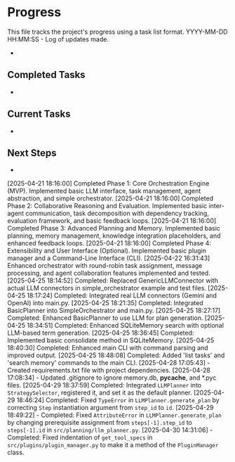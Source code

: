 # Progress

This file tracks the project's progress using a task list format.
YYYY-MM-DD HH:MM:SS - Log of updates made.

*

## Completed Tasks

*

## Current Tasks

*

## Next Steps

*
[2025-04-21 18:16:00] Completed Phase 1: Core Orchestration Engine (MVP). Implemented basic LLM interface, task management, agent abstraction, and simple orchestrator.
[2025-04-21 18:16:00] Completed Phase 2: Collaborative Reasoning and Evaluation. Implemented basic inter-agent communication, task decomposition with dependency tracking, evaluation framework, and basic feedback loops.
[2025-04-21 18:16:00] Completed Phase 3: Advanced Planning and Memory. Implemented basic planning, memory management, knowledge integration placeholders, and enhanced feedback loops.
[2025-04-21 18:16:00] Completed Phase 4: Extensibility and User Interface (Optional). Implemented basic plugin manager and a Command-Line Interface (CLI).
[2025-04-22 16:31:43] Enhanced orchestrator with round-robin task assignment, message processing, and agent collaboration features implemented and tested.
[2025-04-25 18:14:52] Completed: Replaced GenericLLMConnector with actual LLM connectors in simple_orchestrator example and test files.
[2025-04-25 18:17:24] Completed: Integrated real LLM connectors (Gemini and OpenAI) into main.py.
[2025-04-25 18:21:35] Completed: Integrated BasicPlanner into SimpleOrchestrator and main.py.
[2025-04-25 18:27:17] Completed: Enhanced BasicPlanner to use LLM for plan generation.
[2025-04-25 18:34:51] Completed: Enhanced SQLiteMemory search with optional LLM-based term generation.
[2025-04-25 18:36:45] Completed: Implemented basic consolidate method in SQLiteMemory.
[2025-04-25 18:40:30] Completed: Enhanced main CLI with command parsing and improved output.
[2025-04-25 18:48:08] Completed: Added 'list tasks' and 'search memory' commands to the main CLI.
[2025-04-28 17:05:43] - Created requirements.txt file with project dependencies.
[2025-04-28 17:08:34] - Updated .gitignore to ignore memory.db, __pycache__, and *.pyc files.
[2025-04-29 18:37:59] Completed: Integrated `LLMPlanner` into `StrategySelector`, registered it, and set it as the default planner.
[2025-04-29 18:46:24] Completed: Fixed `TypeError` in `LLMPlanner.generate_plan` by correcting `Step` instantiation argument from `step_id` to `id`.
[2025-04-29 18:49:22] - Completed: Fixed `AttributeError` in `LLMPlanner.generate_plan` by changing prerequisite assignment from `steps[-1].step_id` to `steps[-1].id` in `src/planning/llm_planner.py`.
[2025-04-30 14:31:06] - Completed: Fixed indentation of `get_tool_specs` in `src/plugins/plugin_manager.py` to make it a method of the `PluginManager` class.